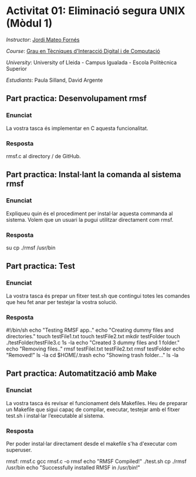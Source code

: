 
# Activitat 01: Eliminació segura UNIX (Mòdul 1)

*Instructor*: [Jordi Mateo Fornés](http:jordimateofornes.com)

*Course*: [Grau en Tècniques d'Interacció Digital i de Computació](http://www.grauinteraccioicomputacio.udl.cat/ca/index.html)

*University*: University of Lleida - Campus Igualada - Escola Politècnica Superior

*Estudiants*: Paula Silland, David Argente

## Part practica: Desenvolupament rmsf  

### Enunciat
La vostra tasca és implementar en C aquesta funcionalitat.

### Resposta
rmsf.c al directory / de GitHub.

## Part practica: Instal·lant la comanda al sistema rmsf    

### Enunciat
Expliqueu quin és el procediment per instal·lar aquesta commanda al sistema. Volem que un usuari la
pugui utilitzar directament com rmsf.

### Resposta
su
cp ./rmsf /usr/bin

## Part practica: Test    

### Enunciat
La vostra tasca és prepar un fitxer test.sh que contingui totes les comandes que heu fet anar per testejar
la vostra solució.

### Resposta
#!/bin/sh
echo "Testing RMSF app.."
echo "Creating dummy files and directories."
touch testFile1.txt
touch testFile2.txt
mkdir testFolder
touch ./testFolder/testFile3.c
1s -la
echo "Created 3 dummy files and 1 folder." 
echo "Removing files.."
rmsf testFilel.txt testFile2.txt
rmsf testFolder 
echo "Removed!"
ls -la
cd $HOME/.trash
echo "Showing trash folder..."
ls -la

## Part practica: Automatització amb Make    

### Enunciat
La vostra tasca és revisar el funcionament dels Makefiles. Heu de preparar un Makefile que sigui
capaç de compilar, executar, testejar amb el fitxer test.sh i instal·lar l’executable al sistema.

### Resposta
Per poder instal·lar directament desde el makefile s'ha d'executar com superuser.

rmsf: rmsf.c
	gcc rmsf.c -o rmsf
	echo "RMSF Compiled!"
	./test.sh
	cp ./rmsf /usr/bin
	echo "Successfully installed RMSF in /usr/bin!"
